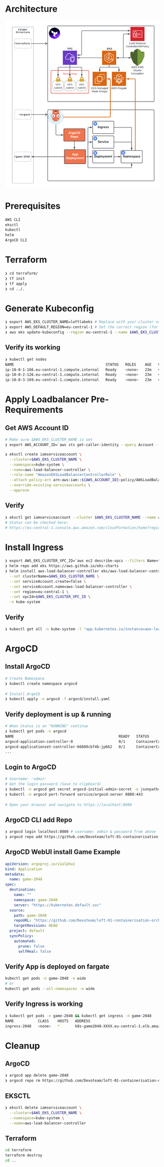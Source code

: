 # Architecture

![Architecture Overview](files/Loft_04_2022_Containerisation_Orchestration.png "Overview")

# Prerequisites
```bash
AWS CLI
eksctl
kubectl
helm
ArgoCD CLI
```

# Terraform

```bash
❯ cd terraform/
❯ tf init
❯ tf apply
❯ cd ../.
```

# Generate Kubeconfig
```bash
❯ export AWS_EKS_CLUSTER_NAME=loftlabeks # Replace with your cluster name
❯ export AWS_DEFAULT_REGION=eu-central-1 # Set the correct region (for aws cli & eksctl)
❯ aws eks update-kubeconfig --region eu-central-1 --name $AWS_EKS_CLUSTER_NAME
```

## Verify its working

```bash
❯ kubectl get nodes
NAME                                          STATUS   ROLES    AGE   VERSION
ip-10-0-1-166.eu-central-1.compute.internal   Ready    <none>   23m   v1.21.5-eks-9017834
ip-10-0-2-126.eu-central-1.compute.internal   Ready    <none>   23m   v1.21.5-eks-9017834
ip-10-0-3-169.eu-central-1.compute.internal   Ready    <none>   23m   v1.21.5-eks-9017834
```

# Apply Loadbalancer Pre-Requirements

## Get AWS Account ID
```bash
# Make sure $AWS_EKS_CLUSTER_NAME is set
❯ export AWS_ACCOUNT_ID=`aws sts get-caller-identity --query Account --output text`
```

```bash
❯ eksctl create iamserviceaccount \
  --cluster=$AWS_EKS_CLUSTER_NAME \
  --namespace=kube-system \
  --name=aws-load-balancer-controller \
  --role-name "AmazonEKSLoadBalancerControllerRole" \
  --attach-policy-arn arn:aws:iam::${AWS_ACCOUNT_ID}:policy/AWSLoadBalancerControllerIAMPolicy \
  --override-existing-serviceaccounts \
  --approve
```

## Verify
```bash
❯ eksctl get iamserviceaccount --cluster $AWS_EKS_CLUSTER_NAME --name aws-load-balancer-controller --namespace kube-system
# Status can be checked here:
# https://eu-central-1.console.aws.amazon.com/cloudformation/home?region=eu-central-1#
```

# Install Ingress

```bash
❯ export AWS_EKS_CLUSTER_VPC_ID=`aws ec2 describe-vpcs --filters Name=tag:Name,Values=${AWS_EKS_CLUSTER_NAME} --query "Vpcs[].VpcId" --output "text"`
❯ helm repo add eks https://aws.github.io/eks-charts
❯ helm install aws-load-balancer-controller eks/aws-load-balancer-controller \
  --set clusterName=$AWS_EKS_CLUSTER_NAME \
  --set serviceAccount.create=false \
  --set serviceAccount.name=aws-load-balancer-controller \
  --set region=eu-central-1 \
  --set vpcId=$AWS_EKS_CLUSTER_VPC_ID \
  -n kube-system
```

## Verify

```bash
❯ kubectl get all -n kube-system -l "app.kubernetes.io/instance=aws-load-balancer-controller"
```

# ArgoCD

## Install ArgoCD
```bash
# Create Namespace
❯ kubectl create namespace argocd

# Install ArgoCD
❯ kubectl apply -n argocd -f argocd/install.yaml
```

## Verify deployment is up & running
```bash
# When Status is on "RUNNING" continue
❯ kubectl get pods -n argocd
NAME                                                READY   STATUS              RESTARTS   AGE
argocd-application-controller-0                     0/1     ContainerCreating   0          17s
argocd-applicationset-controller-66689cbf4b-jp662   0/1     ContainerCreating   0          18s
...
```

## Login to ArgoCD
```bash
# Username: 'admin'
# Get the login password (Save to clipboard)
❯ kubectl -n argocd get secret argocd-initial-admin-secret -o jsonpath="{.data.password}" | base64 -d; echo
❯ kubectl -n argocd port-forward service/argocd-server 8080:443

# Open your browser and navigate to https://localhost:8080
```

## ArgoCD CLI add Repo

```bash
❯ argocd login localhost:8080 # username: admin & password from above
❯ argocd repo add https://github.com/Devoteam/loft-01-containerisation-orchestration
```

## ArgoCD WebUI install Game Example

```yaml
apiVersion: argoproj.io/v1alpha1
kind: Application
metadata:
  name: game-2048
spec:
  destination:
    name: ""
    namespace: game-2048
    server: "https://kubernetes.default.svc"
  source:
    path: game-2048
    repoURL: "https://github.com/Devoteam/loft-01-containerisation-orchestration"
    targetRevision: HEAD
  project: default
  syncPolicy:
    automated:
      prune: false
      selfHeal: false
```

## Verify App is deployed on fargate
```bash
kubectl get pods -n game-2048 -o wide
# or
kubectl get pods --all-namespaces -o wide
```

## Verify Ingress is working
```bash
❯ kubectl get pods -n game-2048 && kubectl get ingress -n game-2048
NAME           CLASS    HOSTS   ADDRESS                                                                      PORTS   AGE
ingress-2048   <none>   *       k8s-game2048-XXXX.eu-central-1.elb.amazonaws.com   80      51s
```

# Cleanup

## ArgoCD
```bash
❯ argocd app delete game-2048
❯ argocd repo rm https://github.com/Devoteam/loft-01-containerisation-orchestration
```

## EKSCTL

```bash
❯ eksctl delete iamserviceaccount \
  --cluster=$AWS_EKS_CLUSTER_NAME \
  --namespace=kube-system \
  --name=aws-load-balancer-controller
```

## Terraform
```bash
cd terraform
terraform destroy
cd ..
```
